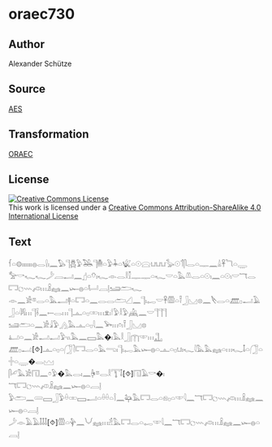 # oraec730

## Author

Alexander Schütze

## Source

[AES](https://github.com/simondschweitzer/aes)

## Transformation

[ORAEC](https://oraec.github.io/)

## License

<a rel="license" href="http://creativecommons.org/licenses/by-sa/4.0/"><img alt="Creative Commons License" style="border-width:0" src="https://i.creativecommons.org/l/by-sa/4.0/88x31.png" /></a><br />This work is licensed under a <a rel="license" href="http://creativecommons.org/licenses/by-sa/4.0/">Creative Commons Attribution-ShareAlike 4.0 International License</a>

## Text

𓆳𓏏𓊗𓏤𓏤𓏤𓏤𓏤𓏤𓏤𓐍𓂋𓍛𓏤𓈖𓅃𓊹𓆣𓅱𓅒𓊹𓄟𓏏𓅱𓇓𓏏𓆤𓏏𓇳𓈍𓂓𓂓𓂓𓅭𓇳𓄊𓋴𓂋𓏏𓊃𓈖𓏙𓋹𓆓𓏏𓇾<br>
𓅡𓎡𓆑𓆑𓌳𓐙𓂝𓈖𓊨𓏏𓄣𓏤𓆑𓁹𓂋𓎛𓎿𓊃𓊃𓏏𓆑𓎟𓏏𓅓𓌨𓂋𓏏𓇳𓏤𓈖𓏏𓇳𓏤𓎟𓄓𓂋𓉐𓐎𓇠𓌽𓏥𓏎𓈐𓈖𓆱𓐍𓏏𓂡𓐙𓊤𓆒𓂧𓆑<br>
𓁹𓈖𓀀𓎼𓂋𓏏𓅓𓂣𓊢𓏏𓉐𓏏𓈖𓂋𓂋𓂧𓊍𓈖𓊹𓏤𓉻𓎟𓋹𓏃𓏏𓍋𓃀𓈋𓊖𓈖𓌸𓂋𓏏𓊏𓊪𓂝𓄿𓃀𓏏𓇎𓏥𓊹𓌢𓈖𓍿𓂋𓏥𓊹𓊵𓏏𓊪𓏒𓏥𓁷𓏤𓎗𓅱𓎛𓅱𓊲𓈖𓎟𓊹𓊹𓊹<br>
𓆒𓂧𓏏𓈖𓀀𓇍𓅱𓂻𓅓𓊵𓏏𓊪𓇋𓈖𓅨𓏥𓏌𓏤𓍋𓃀𓈋𓊖<br>
𓂞𓏏𓈖𓀀𓂝𓂝𓅱𓏭𓅓𓈖𓈙𓅓�𓏤𓅓𓎛𓃀𓉲𓎱𓏥𓊻<br>
𓊏𓊪𓂝[⯑]𓊵𓏏𓊪𓏏𓃂𓍘𓉐𓂋𓏏𓅓𓂸𓏤𓊹𓏤𓉻𓅓𓆱𓐍𓏏𓊵𓏏𓊪𓂓𓏤𓆑𓇋𓅓𓅓𓈐𓏏𓏥𓆑𓄤𓏏𓃂𓏏𓏶𓏏𓇾�𓂋𓈉<br>
𓋴𓄔𓅓𓀀𓉔𓈖𓏌𓅱�𓅓𓂋𓏤𓈖𓋄𓎼𓂋𓎛𓇰𓄤[⯑]𓉔𓄿𓎡�𓏤<br>
𓄓𓉐𓐎𓇠𓌽𓏎𓈐𓈖𓆱𓐍𓏏𓐙𓊤<br>
𓅱𓂧𓈖𓄲𓈙𓃀𓅱𓏐𓏒𓈙𓂝𓏏𓏐𓏐𓏏𓌉𓈖𓃧𓅓𓉐𓂋𓏏𓁶𓊪𓏏𓎱𓇋𓈖𓄓𓉐𓐎𓇠𓌽𓏥𓏎𓈐𓈖𓆱𓐍𓏏𓐙𓊤<br>
𓌳𓁹𓄿𓄿𓄤𓄤𓄤[⯑]𓏃𓏏𓊿𓈖𓄋𓈐𓏥𓁢𓅓𓉐𓂋𓏏𓉻𓎱𓇋𓈖𓄓𓉐𓐎𓇠𓌽𓏥𓏎𓈐𓈖𓆱𓐍𓏏𓐙𓊤<br>
